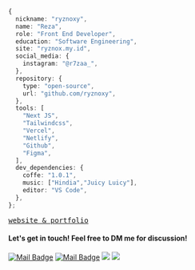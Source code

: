 ```typescript
{
  nickname: "ryznoxy",
  name: "Reza",
  role: "Front End Developer",
  education: "Software Engineering",
  site: "ryznox.my.id",
  social_media: {
    instagram: "@r7zaa_",
  },
  repository: {
    type: "open-source",
    url: "github.com/ryznoxy",
  },
  tools: [
    "Next JS",
    "Tailwindcss",
    "Vercel",
    "Netlify",
    "Github",
    "Figma",
  ],
  dev_dependencies: {
    coffe: "1.0.1",
    music: ["Hindia","Juicy Luicy"],
    editor: "VS Code",
  },
};
```

<p align="left">
  <samp>
    <a href="https://ryznox.my.id" target='_blank'>website & portfolio</a>
  </samp>
</p>

####  Let's get in touch! Feel free to DM me for discussion!

[![Mail Badge](https://img.shields.io/badge/-@r7zaa_-e84393?style=flat&labelColor=e84393&logo=instagram&logoColor=white)](https://instagram.com/r7zaa_) 
[![Mail Badge](https://img.shields.io/badge/-rezaanreza27@gmail.com-c0392b?style=flat&labelColor=c0392b&logo=gmail&logoColor=white)](mailto:rezaanreza27@gmail.com)
[![](https://komarev.com/ghpvc/?username=ryznoxy&color=blue&label=Profile%20Views)](https://github.com/ryznoxy)
[![](https://img.shields.io/github/followers/ryznoxy?label=GitHub%20Followers)](https://github.com/ryznoxy)
<br />



